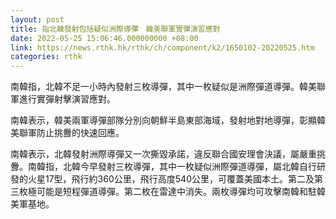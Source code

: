 ```yaml
---
layout: post
title: 指北韓發射包括疑似洲際導彈　韓美聯軍實彈演習應對
date: 2022-05-25 15:06:46.000000000 +08:00
link: https://news.rthk.hk/rthk/ch/component/k2/1650102-20220525.htm
categories: rthk
---
```


南韓指，北韓不足一小時內發射三枚導彈，其中一枚疑似是洲際彈道導彈。韓美聯軍進行實彈射擊演習應對。

南韓表示，韓美兩軍導彈部隊分別向朝鮮半島東部海域，發射地對地導彈，彰顯韓美聯軍防止挑釁的快速回應。

南韓表示，北韓發射洲際導彈又一次撕毀承諾，違反聯合國安理會決議，屬嚴重挑釁。南韓指，北韓今早發射三枚導彈，其中一枚疑似洲際彈道導彈，屬北韓自行研發的火星17型，飛行約360公里，飛行高度540公里，可覆蓋美國本土。第二及第三枚極可能是短程彈道導彈。第二枚在雷達中消失。兩枚導彈均可攻擊南韓和駐韓美軍基地。
